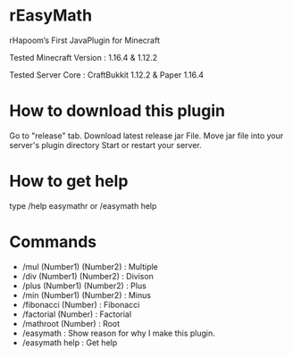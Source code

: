 # rEasyMath
rHapoom’s First JavaPlugin for Minecraft 


Tested Minecraft Version : 1.16.4 & 1.12.2

Tested Server Core : CraftBukkit 1.12.2 & Paper 1.16.4


# How to download this plugin
Go to "release" tab.
Download latest release jar File.
Move jar file into your server's plugin directory
Start or restart your server.


# How to get help
type /help easymathr
or /easymath help


# Commands
 - /mul (Number1) (Number2) : Multiple
 - /div (Number1) (Number2) : Divison
 - /plus (Number1) (Number2) : Plus
 - /min (Number1) (Number2) : Minus
 - /fibonacci (Number) : Fibonacci
 - /factorial (Number) : Factorial
 - /mathroot (Number) : Root
 - /easymath : Show reason for why I make this plugin.
 - /easymath help : Get help
